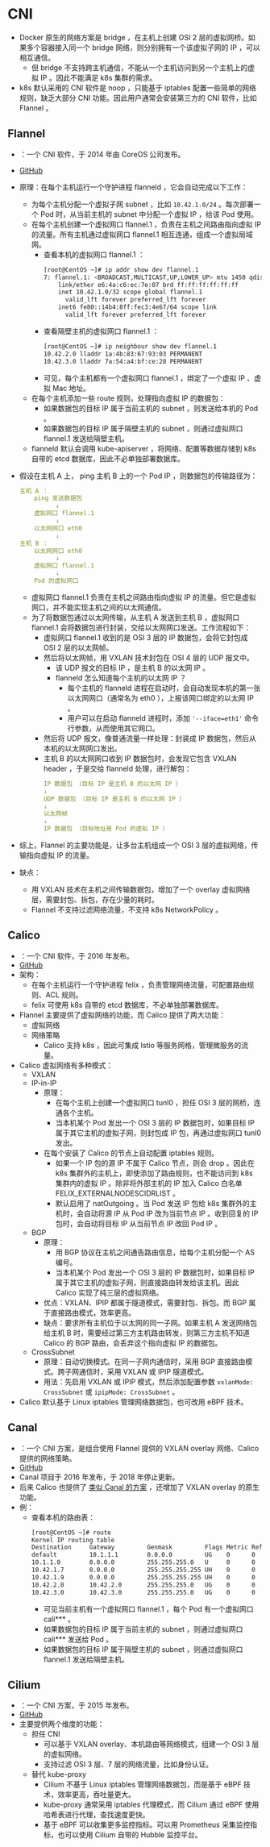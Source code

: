 # CNI

- Docker 原生的网络方案是 bridge ，在主机上创建 OSI 2 层的虚拟网桥。如果多个容器接入同一个 bridge 网络，则分别拥有一个该虚拟子网的 IP ，可以相互通信。
  - 但 bridge 不支持跨主机通信，不能从一个主机访问到另一个主机上的虚拟 IP 。因此不能满足 k8s 集群的需求。
- k8s 默认采用的 CNI 软件是 noop ，只能基于 iptables 配置一些简单的网络规则，缺乏大部分 CNI 功能。因此用户通常会安装第三方的 CNI 软件，比如 Flannel 。

## Flannel

- ：一个 CNI 软件，于 2014 年由 CoreOS 公司发布。
- [GitHub](https://github.com/flannel-io/flannel)
- 原理：在每个主机运行一个守护进程 flanneld ，它会自动完成以下工作：
  - 为每个主机分配一个虚拟子网 subnet ，比如 `10.42.1.0/24` 。每次部署一个 Pod 时，从当前主机的 subnet 中分配一个虚拟 IP ，给该 Pod 使用。
  - 在每个主机创建一个虚拟网口 flannel.1 ，负责在主机之间路由指向虚拟 IP 的流量。所有主机通过虚拟网口 flannel.1 相互连通，组成一个虚拟局域网。
    - 查看本机的虚拟网口 flannel.1 ：
      ```sh
      [root@CentOS ~]# ip addr show dev flannel.1
      7: flannel.1: <BROADCAST,MULTICAST,UP,LOWER_UP> mtu 1450 qdisc noqueue state UNKNOWN group default
          link/ether e6:4a:c6:ec:7e:07 brd ff:ff:ff:ff:ff:ff
          inet 10.42.1.0/32 scope global flannel.1
            valid_lft forever preferred_lft forever
          inet6 fe80::14b4:8ff:fec3:4e67/64 scope link
            valid_lft forever preferred_lft forever
      ```
    - 查看隔壁主机的虚拟网口 flannel.1 ：
      ```sh
      [root@CentOS ~]# ip neighbour show dev flannel.1
      10.42.2.0 lladdr 1a:4b:83:67:93:03 PERMANENT
      10.42.3.0 lladdr 7a:54:a4:bf:ce:28 PERMANENT
      ```
    - 可见，每个主机都有一个虚拟网口 flannel.1 ，绑定了一个虚拟 IP 、虚拟 Mac 地址。
  - 在每个主机添加一些 route 规则，处理指向虚拟 IP 的数据包：
    - 如果数据包的目标 IP 属于当前主机的 subnet ，则发送给本机的 Pod 。
    - 如果数据包的目标 IP 属于隔壁主机的 subnet ，则通过虚拟网口 flannel.1 发送给隔壁主机。
  - flanneld 默认会调用 kube-apiserver ，将网络、配置等数据存储到 k8s 自带的 etcd 数据库，因此不必单独部署数据库。

- 假设在主机 A 上， ping 主机 B 上的一个 Pod IP ，则数据包的传输路径为：
  ```yml
  主机 A ：
      ping 发送数据包
            ↓
      虚拟网口 flannel.1
            ↓
      以太网网口 eth0
            ↓
  主机 B ：
      以太网网口 eth0
            ↓
      虚拟网口 flannel.1
            ↓
      Pod 的虚拟网口
  ```
  - 虚拟网口 flannel.1 负责在主机之间路由指向虚拟 IP 的流量。但它是虚拟网口，并不能实现主机之间的以太网通信。
  - 为了将数据包通过以太网传输，从主机 A 发送到主机 B ，虚拟网口 flannel.1 会将数据包进行封装，交给以太网网口发送。工作流程如下：
    - 虚拟网口 flannel.1 收到的是 OSI 3 层的 IP 数据包，会将它封包成 OSI 2 层的以太网帧。
    - 然后将以太网帧，用 VXLAN 技术封包在 OSI 4 层的 UDP 报文中。
      - 该 UDP 报文的目标 IP ，是主机 B 的以太网 IP 。
      - flanneld 怎么知道每个主机的以太网 IP ？
        - 每个主机的 flanneld 进程在启动时，会自动发现本机的第一张以太网网口（通常名为 eth0 ），上报该网口绑定的以太网 IP 。
        - 用户可以在启动 flanneld 进程时，添加 `'--iface=eth1'` 命令行参数，从而使用其它网口。
    - 然后将 UDP 报文，像普通流量一样处理：封装成 IP 数据包，然后从本机的以太网网口发出。
    - 主机 B 的以太网网口收到 IP 数据包时，会发现它包含 VXLAN header ，于是交给 flanneld 处理，进行解包：
      ```yml
      IP 数据包 （目标 IP 是主机 B 的以太网 IP ）
      ↓
      UDP 数据包 （目标 IP 是主机 B 的以太网 IP ）
      ↓
      以太网帧
      ↓
      IP 数据包 （目标地址是 Pod 的虚拟 IP ）
      ```

- 综上，Flannel 的主要功能是，让多台主机组成一个 OSI 3 层的虚拟网络，传输指向虚拟 IP 的流量。
- 缺点：
  - 用 VXLAN 技术在主机之间传输数据包，增加了一个 overlay 虚拟网络层，需要封包、拆包，存在少量的耗时。
  - Flannel 不支持过滤网络流量，不支持 k8s NetworkPolicy 。

## Calico

- ：一个 CNI 软件，于 2016 年发布。
- [GitHub](https://github.com/projectcalico/calico)
- 架构：
  - 在每个主机运行一个守护进程 felix ，负责管理网络流量，可配置路由规则、ACL 规则。
  - felix 可使用 k8s 自带的 etcd 数据库，不必单独部署数据库。
- Flannel 主要提供了虚拟网络的功能，而 Calico 提供了两大功能：
  - 虚拟网络
  - 网络策略
    - Calico 支持 k8s ，因此可集成 Istio 等服务网格，管理微服务的流量。
- Calico 虚拟网络有多种模式：
  - VXLAN
  - IP-in-IP
    - 原理：
      - 在每个主机上创建一个虚拟网口 tunl0 ，担任 OSI 3 层的网桥，连通各个主机。
      - 当本机某个 Pod 发出一个 OSI 3 层的 IP 数据包时，如果目标 IP 属于其它主机的虚拟子网，则封包成 IP 包，再通过虚拟网口 tunl0 发出。
    - 在每个安装了 Calico 的节点上自动配置 iptables 规则。
      - 如果一个 IP 包的源 IP 不属于 Calico 节点，则会 drop 。因此在 k8s 集群外的主机上，即使添加了路由规则，也不能访问到 k8s 集群内的虚拟 IP 。除非将外部主机的 IP 加入 Calico 白名单 FELIX_EXTERNALNODESCIDRLIST 。
      - 默认启用了 natOutgoing 。当 Pod 发送 IP 包给 k8s 集群外的主机时，会自动将源 IP 从 Pod IP 改为当前节点 IP 。收到回复的 IP 包时，会自动将目标 IP 从当前节点 IP 改回 Pod IP 。
  - BGP
    - 原理：
      - 用 BGP 协议在主机之间通告路由信息，给每个主机分配一个 AS 编号。
      - 当本机某个 Pod 发出一个 OSI 3 层的 IP 数据包时，如果目标 IP 属于其它主机的虚拟子网，则直接路由转发给该主机。因此 Calico 实现了纯三层的虚拟网络。
    - 优点：VXLAN、IPIP 都属于隧道模式，需要封包、拆包。而 BGP 属于直接路由模式，效率更高。
    - 缺点：要求所有主机位于以太网的同一子网。如果主机 A 发送网络包给主机 B 时，需要经过第三方主机路由转发，则第三方主机不知道 Calico 的 BGP 路由，会丢弃这个指向虚拟 IP 的数据包。
  - CrossSubnet
    - 原理：自动切换模式。在同一子网内通信时，采用 BGP 直接路由模式。跨子网通信时，采用 VXLAN 或 IPIP 隧道模式。
    - 用法：先启用 VXLAN 或 IPIP 模式，然后添加配置参数 `vxlanMode: CrossSubnet` 或 `ipipMode: CrossSubnet` 。
- Calico 默认基于 Linux iptables 管理网络数据包，也可改用 eBPF 技术。

## Canal

- ：一个 CNI 方案，是组合使用 Flannel 提供的 VXLAN overlay 网络、Calico 提供的网络策略。
- [GitHub](https://github.com/projectcalico/canal)
- Canal 项目于 2016 年发布，于 2018 年停止更新。
- 后来 Calico 也提供了 [类似 Canal 的方案](https://projectcalico.docs.tigera.io/getting-started/kubernetes/flannel/flannel) ，还增加了 VXLAN overlay 的原生功能。
- 例：
  - 查看本机的路由表：
    ```sh
    [root@CentOS ~]# route
    Kernel IP routing table
    Destination     Gateway         Genmask         Flags Metric Ref    Use Iface
    default         10.1.1.1        0.0.0.0         UG    0      0        0 eth0
    10.1.1.0        0.0.0.0         255.255.255.0   U     0      0        0 eth0
    10.42.1.7       0.0.0.0         255.255.255.255 UH    0      0        0 cali62e56a2ef6d
    10.42.1.9       0.0.0.0         255.255.255.255 UH    0      0        0 cali8417d296a09
    10.42.2.0       10.42.2.0       255.255.255.0   UG    0      0        0 flannel.1
    10.42.3.0       10.42.3.0       255.255.255.0   UG    0      0        0 flannel.1
    ```
    - 可见当前主机有一个虚拟网口 flannel.1 ，每个 Pod 有一个虚拟网口 cali*** 。
    - 如果数据包的目标 IP 属于当前主机的 subnet ，则通过虚拟网口 cali*** 发送给 Pod 。
    - 如果数据包的目标 IP 属于隔壁主机的 subnet ，则通过虚拟网口 flannel.1 发送给隔壁主机。

## Cilium

- ：一个 CNI 方案，于 2015 年发布。
- [GitHub](https://github.com/cilium/cilium)
- 主要提供两个维度的功能：
  - 担任 CNI
    - 可以基于 VXLAN overlay、本机路由等网络模式，组建一个 OSI 3 层的虚拟网络。
    - 支持过滤 OSI 3 层、7 层的网络流量，比如身份认证。
  - 替代 kube-proxy
    - Cilium 不基于 Linux iptables 管理网络数据包，而是基于 eBPF 技术，效率更高，吞吐量更大。
    - kube-proxy 通常采用 iptables 代理模式，而 Cilium 通过 eBPF 使用哈希表进行代理，查找速度更快。
    - 基于 eBPF 可以收集更多监控指标。可以用 Prometheus 采集监控指标，也可以使用 Cilium 自带的 Hubble 监控平台。
